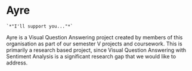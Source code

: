 # Ayre

    `*"I'll support you..."*`

Ayre is a Visual Question Answering project created by members of this organisation as part of our semester V projects and coursework. This is primarily a research based project, since Visual Question Answering with Sentiment Analysis is a significant research gap that we would like to address.
